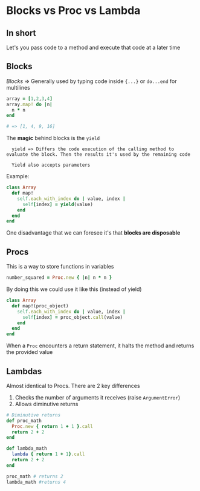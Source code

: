 # Blocks vs Proc vs Lambda
## In short 
Let's you pass code to a method and execute that code at a later time

## Blocks
_Blocks_ => Generally used by typing code inside `{...}` or `do...end` for multilines
```ruby
array = [1,2,3,4]
array.map! do |n|
  n * n
end

# => [1, 4, 9, 16]
```

The **magic** behind blocks is the `yield`
```
  yield => Differs the code execution of the calling method to evaluate the block. Then the results it's used by the remaining code

  Yield also accepts parameters
```

Example:
```ruby
class Array
  def map!
    self.each_with_index do | value, index |
      self[index] = yield(value)
    end
  end
end
```

One disadvantage that we can foresee it's that **blocks are disposable**

## Procs
This is a way to store functions in variables
```ruby
number_squared = Proc.new { |n| n * n }
```

By doing this we could use it like this (instead of yield)
```ruby
class Array
  def map!(proc_object)
    self.each_with_index do | value, index |
      self[index] = proc_object.call(value)
    end
  end
end
```

When a `Proc` encounters a return statement, it halts the method and returns the provided value

## Lambdas
Almost identical to Procs. There are 2 key differences
  1. Checks the number of arguments it receives (raise `ArgumentError`)
  2. Allows diminutive returns

```ruby
# Diminutive returns
def proc_math
  Proc.new { return 1 + 1 }.call
  return 2 + 2
end

def lambda_math
  lambda { return 1 + 1}.call
  return 2 + 2
end

proc_math # returns 2
lambda_math #returns 4
```